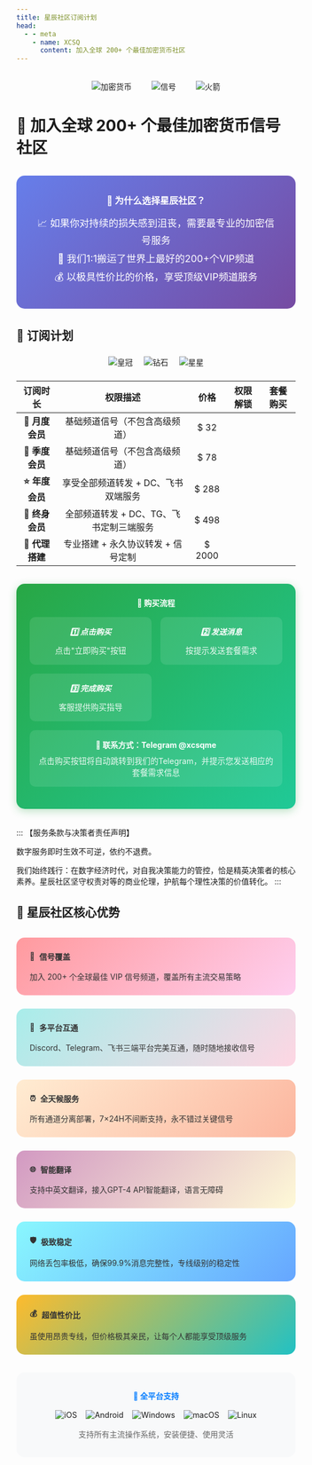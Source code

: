 ```yaml
---
title: 星辰社区订阅计划
head:
  - - meta
    - name: XCSQ
      content: 加入全球 200+ 个最佳加密货币社区
---
```


<div style="text-align: center; margin: 2rem 0;">
  <img src="https://img.icons8.com/fluency/96/000000/cryptocurrency.png" alt="加密货币" style="margin: 0 1rem;">
  <img src="https://img.icons8.com/fluency/96/000000/signal.png" alt="信号" style="margin: 0 1rem;">
  <img src="https://img.icons8.com/fluency/96/000000/rocket.png" alt="火箭" style="margin: 0 1rem;">
</div>

# 🚀 加入全球 200+ 个最佳加密货币信号社区

<div style="background: linear-gradient(135deg, #667eea 0%, #764ba2 100%); padding: 2rem; border-radius: 15px; color: white; margin: 2rem 0; text-align: center;">
  <h3 style="margin: 0 0 1rem 0; color: white;">💎 为什么选择星辰社区？</h3>
  <p style="margin: 0.5rem 0; font-size: 1.1rem;">📈 如果你对持续的损失感到沮丧，需要最专业的加密信号服务</p>
  <p style="margin: 0.5rem 0; font-size: 1.1rem;">🌟 我们1:1搬运了世界上最好的200+个VIP频道</p>
  <p style="margin: 0.5rem 0; font-size: 1.1rem;">💰 以极具性价比的价格，享受顶级VIP频道服务</p>
</div>
 



## 💎 订阅计划

<div style="text-align: center; margin: 1.5rem 0;">
  <img src="https://img.icons8.com/fluency/48/000000/crown.png" alt="皇冠" style="margin: 0 0.5rem;">
  <img src="https://img.icons8.com/fluency/48/000000/diamond.png" alt="钻石" style="margin: 0 0.5rem;">
  <img src="https://img.icons8.com/fluency/48/000000/star.png" alt="星星" style="margin: 0 0.5rem;">
</div>

|     订阅时长     |       权限描述       | 价格 |                                             权限解锁                                             |                                                     套餐购买                                                     |
| :--------------: | :--------------: | :-----: | :------------------------------------------------------------------------------------------------------------: | :--------------------------------------------------------------------------------------------------------------: |
|     **🌟 月度会员**     |     基础频道信号（不包含高级频道）    |  $ 32  | <iconify-icon icon="tabler:square-check-filled" style="color: var(--vp-c-green-1)" alt="check"></iconify-icon> | <a href="https://t.me/xcsqme" target="_blank" onclick="alert('请发送消息：我需要购买月度会员套餐')"><Badge type="tip" text="立即购买" /></a> |
| **💫 季度会员** | 基础频道信号（不包含高级频道）  |  $ 78  | <iconify-icon icon="tabler:square-check-filled" style="color: var(--vp-c-green-1)" alt="check"></iconify-icon> | <a href="https://t.me/xcsqme" target="_blank" onclick="alert('请发送消息：我需要购买季度会员套餐')"><Badge type="tip" text="立即购买" /></a> |
|     **⭐ 年度会员**     |     享受全部频道转发 + DC、飞书双端服务    | $ 288  | <iconify-icon icon="tabler:square-check-filled" style="color: var(--vp-c-green-1)" alt="check"></iconify-icon> | <a href="https://t.me/xcsqme" target="_blank" onclick="alert('请发送消息：我需要购买年度会员套餐')"><Badge type="tip" text="立即购买" /></a> |
|     **👑 终身会员**     |     全部频道转发 + DC、TG、飞书定制三端服务     | $ 498  | <iconify-icon icon="tabler:square-check-filled" style="color: var(--vp-c-green-1)" alt="check"></iconify-icon> | <a href="https://t.me/xcsqme" target="_blank" onclick="alert('请发送消息：我需要购买终身会员套餐')"><Badge type="tip" text="立即购买" /></a> |
|    **🚀 代理搭建**     |  专业搭建 + 永久协议转发 + 信号定制     | $ 2000  | <iconify-icon icon="tabler:square-check-filled" style="color: var(--vp-c-green-1)" alt="check"></iconify-icon> | <a href="https://t.me/xcsqme" target="_blank" onclick="alert('请发送消息：我需要购买代理搭建套餐')"><Badge type="tip" text="立即购买" /></a> |

<div style="background: linear-gradient(135deg, #28a745 0%, #20c997 100%); padding: 1.5rem; border-radius: 15px; margin: 2rem 0; text-align: center; color: white; box-shadow: 0 4px 15px rgba(40, 167, 69, 0.3);">
  <h4 style="margin: 0 0 1rem 0; color: white;">🛒 购买流程</h4>
  <div style="display: grid; grid-template-columns: repeat(auto-fit, minmax(200px, 1fr)); gap: 1rem; margin: 1rem 0;">
    <div style="background: rgba(255,255,255,0.1); padding: 1rem; border-radius: 10px;">
      <h5 style="margin: 0 0 0.5rem 0; color: white;">1️⃣ 点击购买</h5>
      <p style="margin: 0; color: rgba(255,255,255,0.9); font-size: 0.9rem;">点击"立即购买"按钮</p>
    </div>
    <div style="background: rgba(255,255,255,0.1); padding: 1rem; border-radius: 10px;">
      <h5 style="margin: 0 0 0.5rem 0; color: white;">2️⃣ 发送消息</h5>
      <p style="margin: 0; color: rgba(255,255,255,0.9); font-size: 0.9rem;">按提示发送套餐需求</p>
    </div>
    <div style="background: rgba(255,255,255,0.1); padding: 1rem; border-radius: 10px;">
      <h5 style="margin: 0 0 0.5rem 0; color: white;">3️⃣ 完成购买</h5>
      <p style="margin: 0; color: rgba(255,255,255,0.9); font-size: 0.9rem;">客服提供购买指导</p>
    </div>
  </div>
  <div style="background: rgba(255,255,255,0.1); padding: 1rem; border-radius: 10px; margin: 1rem 0;">
    <p style="margin: 0; color: white; font-weight: bold;">💬 <strong>联系方式</strong>：Telegram @xcsqme</p>
    <p style="margin: 0.5rem 0 0 0; color: rgba(255,255,255,0.9); font-size: 0.9rem;">点击购买按钮将自动跳转到我们的Telegram，并提示您发送相应的套餐需求信息</p>
  </div>
</div>


::: 【服务条款与决策者责任声明】

数字服务即时生效不可逆，依约不退费。

我们始终践行：在数字经济时代，对自我决策能力的管控，恰是精英决策者的核心素养。星辰社区坚守权责对等的商业伦理，护航每个理性决策的价值转化。
:::

## 🌟 星辰社区核心优势

<div style="display: grid; grid-template-columns: repeat(auto-fit, minmax(300px, 1fr)); gap: 1.5rem; margin: 2rem 0;">
  <div style="background: linear-gradient(135deg, #ff9a9e 0%, #fecfef 100%); padding: 1.5rem; border-radius: 15px; color: #333;">
    <h4 style="margin: 0 0 1rem 0; display: flex; align-items: center;">📡 <span style="margin-left: 0.5rem;">信号覆盖</span></h4>
    <p style="margin: 0;">加入 200+ 个全球最佳 VIP 信号频道，覆盖所有主流交易策略</p>
  </div>
  
  <div style="background: linear-gradient(135deg, #a8edea 0%, #fed6e3 100%); padding: 1.5rem; border-radius: 15px; color: #333;">
    <h4 style="margin: 0 0 1rem 0; display: flex; align-items: center;">🔗 <span style="margin-left: 0.5rem;">多平台互通</span></h4>
    <p style="margin: 0;">Discord、Telegram、飞书三端平台完美互通，随时随地接收信号</p>
  </div>
  
  <div style="background: linear-gradient(135deg, #ffecd2 0%, #fcb69f 100%); padding: 1.5rem; border-radius: 15px; color: #333;">
    <h4 style="margin: 0 0 1rem 0; display: flex; align-items: center;">⏰ <span style="margin-left: 0.5rem;">全天候服务</span></h4>
    <p style="margin: 0;">所有通道分离部署，7×24H不间断支持，永不错过关键信号</p>
  </div>
  
  <div style="background: linear-gradient(135deg, #d299c2 0%, #fef9d7 100%); padding: 1.5rem; border-radius: 15px; color: #333;">
    <h4 style="margin: 0 0 1rem 0; display: flex; align-items: center;">🌐 <span style="margin-left: 0.5rem;">智能翻译</span></h4>
    <p style="margin: 0;">支持中英文翻译，接入GPT-4 API智能翻译，语言无障碍</p>
  </div>
  
  <div style="background: linear-gradient(135deg, #89f7fe 0%, #66a6ff 100%); padding: 1.5rem; border-radius: 15px; color: #333;">
    <h4 style="margin: 0 0 1rem 0; display: flex; align-items: center;">🛡️ <span style="margin-left: 0.5rem;">极致稳定</span></h4>
    <p style="margin: 0;">网络丢包率极低，确保99.9%消息完整性，专线级别的稳定性</p>
  </div>
  
  <div style="background: linear-gradient(135deg, #fdbb2d 0%, #22c1c3 100%); padding: 1.5rem; border-radius: 15px; color: #333;">
    <h4 style="margin: 0 0 1rem 0; display: flex; align-items: center;">💰 <span style="margin-left: 0.5rem;">超值性价比</span></h4>
    <p style="margin: 0;">虽使用昂贵专线，但价格极其亲民，让每个人都能享受顶级服务</p>
  </div>
</div>

<div style="background: #f8f9fa; padding: 2rem; border-radius: 15px; margin: 2rem 0; text-align: center;">
  <h4 style="margin: 0 0 1rem 0; color: #007bff;">📱 全平台支持</h4>
  <div style="display: flex; justify-content: center; align-items: center; flex-wrap: wrap; gap: 1rem;">
    <img src="https://img.icons8.com/color/48/000000/ios-logo.png" alt="iOS" title="iOS">
    <img src="https://img.icons8.com/color/48/000000/android-os.png" alt="Android" title="Android">
    <img src="https://img.icons8.com/color/48/000000/windows-10.png" alt="Windows" title="Windows">
    <img src="https://img.icons8.com/color/48/000000/mac-os.png" alt="macOS" title="macOS">
    <img src="https://img.icons8.com/color/48/000000/linux.png" alt="Linux" title="Linux">
  </div>
  <p style="margin: 1rem 0 0 0; color: #666;">支持所有主流操作系统，安装便捷、使用灵活</p>
</div>
